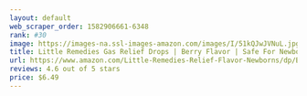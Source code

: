 ```yaml
---
layout: default 
﻿web_scraper_order: 1582906661-6348
rank: #30
image: https://images-na.ssl-images-amazon.com/images/I/51kQJwJVNuL.jpg
title: Little Remedies Gas Relief Drops | Berry Flavor | Safe For Newborns | 1 FL OZ
url: https://www.amazon.com/Little-Remedies-Relief-Flavor-Newborns/dp/B001B2PU7Y/ref=zg_mw_hpc_30?_encoding=UTF8&psc=1&refRID=AKFJNXASQBPB6KPJQJKV
reviews: 4.6 out of 5 stars
price: $6.49 
---
```

